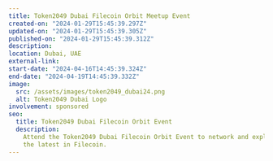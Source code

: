 ```yaml
---
title: Token2049 Dubai Filecoin Orbit Meetup Event
created-on: "2024-01-29T15:45:39.297Z"
updated-on: "2024-01-29T15:45:39.305Z"
published-on: "2024-01-29T15:45:39.312Z"
description:
location: Dubai, UAE
external-link:
start-date: "2024-04-16T14:45:39.324Z"
end-date: "2024-04-19T14:45:39.332Z"
image:
  src: /assets/images/token2049_dubai24.png
  alt: Token2049 Dubai Logo
involvement: sponsored
seo:
  title: Token2049 Dubai Filecoin Orbit Event
  description:
    Attend the Token2049 Dubai Filecoin Orbit Event to network and explore
    the latest in Filecoin.
---
```


